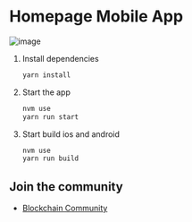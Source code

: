 # Homepage Mobile App
![image](https://github.com/user-attachments/assets/002bf89b-3bb7-474d-974d-b478de07eb5a)



1. Install dependencies

   ```bash
   yarn install
   ```

2. Start the app

   ```bash
   nvm use
   yarn run start
   ```

3. Start build ios and android

   ```bash
   nvm use    
   yarn run build
   ```

## Join the community

- [Blockchain Community](https://t.me/bscexchange_finance)

